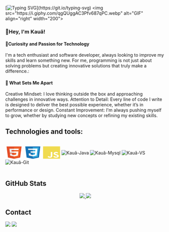[![Typing SVG](https://readme-typing-svg.herokuapp.com?font=Fira+Code&pause=1000&color=44FF55&width=435&lines=Ol%C3%A1%2C+Bem+vindos+ao+meu+github!)](https://git.io/typing-svg)
<img src="https://i.giphy.com/qgQUggAC3Pfv687qPC.webp" alt="GIF" align="right" width="200">

### 👋Hey, I'm Kauã! 
#### 🧠Curiosity and Passion for Technology
I'm a tech enthusiast and software developer, always looking to improve my skills and learn something new. For me, programming is not just about solving problems but creating innovative solutions that truly make a difference.:

#### 🎨 What Sets Me Apart
Creative Mindset: I love thinking outside the box and approaching challenges in innovative ways.
Attention to Detail: Every line of code I write is designed to deliver the best possible experience, whether it’s in performance or design.
Constant Improvement: I'm always pushing myself to grow, whether by studying new concepts or refining my existing skills.

## Technologies and tools:

<div style="display: inline_block"><br>
  <img align="center" alt="Kauã-HTML" height="40" width="55" src="https://raw.githubusercontent.com/devicons/devicon/master/icons/html5/html5-original.svg">
  <img align="center" alt="Kauã-CSS" height="40" width="55" src="https://raw.githubusercontent.com/devicons/devicon/master/icons/css3/css3-original.svg">
  <img align="center" alt="Kauã-Js" height="40" width="55" src="https://raw.githubusercontent.com/devicons/devicon/master/icons/javascript/javascript-plain.svg">
  <img align="center" alt="Kauã-Java" height="40" width="55" src="https://cdn.jsdelivr.net/gh/devicons/devicon@latest/icons/java/java-original.svg">
  <img align="center" alt= "Kauã-Mysql" height="65" width="55" src="https://cdn.jsdelivr.net/gh/devicons/devicon/icons/mysql/mysql-original-wordmark.svg">       
  <img align="center" alt="Kauã-VS" height="40" width="55" src="https://cdn.jsdelivr.net/gh/devicons/devicon/icons/vscode/vscode-original.svg">
  <img align="center" alt="Kauã-Git" height="40" width="55" src="https://cdn.jsdelivr.net/gh/devicons/devicon/icons/git/git-original.svg">
</div><br>

## GitHub Stats

<div align="center" style="display: flex; justify-content: center;">
  <a href="https://github.com/anacristinaneves">
    <img height="195px" src="https://github-readme-stats.vercel.app/api?username=anacristinaneves&show_icons=true&theme=one_dark_pro&include_all_commits=true&count_private=true"/>
    <img height="195px" src="https://github-readme-stats.vercel.app/api/top-langs/?username=anacristinaneves&layout=compact&langs_count=7&theme=one_dark_pro"/>
  </a>
</div>
    
## Contact

<div> 
  <a href="https://www.linkedin.com/in/kauã-emanuel-15b418246/" target="_blank"><img src="https://img.shields.io/badge/-LinkedIn-%230077B5?style=for-the-badge&logo=linkedin&logoColor=white" target="_blank"></a> 
  <a href="mailto:kauaemanuel1210@gmail.com"><img src="https://img.shields.io/badge/-Gmail-%23333?style=for-the-badge&logo=gmail&logoColor=white" target="_blank"></a>
</div>
